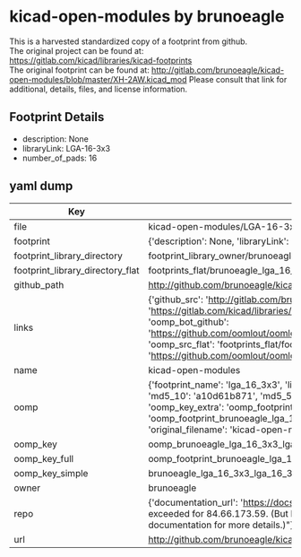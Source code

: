 # kicad-open-modules by brunoeagle  
This is a harvested standardized copy of a footprint from github.  
The original project can be found at:  
https://gitlab.com/kicad/libraries/kicad-footprints  
The original footprint can be found at:
http://gitlab.com/brunoeagle/kicad-open-modules/blob/master/XH-2AW.kicad_mod
Please consult that link for additional, details, files, and license information.  
## Footprint Details
* description: None  
* libraryLink: LGA-16-3x3  
* number_of_pads: 16  
## yaml dump  
| Key | Value |  
| --- | --- |  
| file | kicad-open-modules/LGA-16-3x3.kicad_mod |  
| footprint | {'description': None, 'libraryLink': 'LGA-16-3x3', 'number_of_pads': 16} |  
| footprint_library_directory | footprint_library_owner/brunoeagle_kicad-open-modules |  
| footprint_library_directory_flat | footprints_flat/brunoeagle_lga_16_3x3_lga_16_3x3/working |  
| github_path | http://github.com/brunoeagle/kicad-open-modules/blob/master/LGA-16-3x3.kicad_mod |  
| links | {'github_src': 'http://gitlab.com/brunoeagle/kicad-open-modules/blob/master/XH-2AW.kicad_mod', 'github_src_repo': 'https://gitlab.com/kicad/libraries/kicad-footprints', 'oomp_bot': 'footprints/brunoeagle_lga_16_3x3_lga_16_3x3/working', 'oomp_bot_github': 'https://github.com/oomlout/oomlout_oomp_footprint_bot/tree/main/footprints/brunoeagle_lga_16_3x3_lga_16_3x3/working', 'oomp_src_flat': 'footprints_flat/footprints_flat/brunoeagle_lga_16_3x3_lga_16_3x3/working', 'oomp_src_flat_github': 'https://github.com/oomlout/oomlout_oomp_footprint_src/tree/main/footprints_flat/brunoeagle_lga_16_3x3_lga_16_3x3/working'} |  
| name | kicad-open-modules |  
| oomp | {'footprint_name': 'lga_16_3x3', 'library_name': 'lga_16_3x3_kicad_mod', 'md5': 'a10d61b8711629e7f1356cfa0b958074', 'md5_10': 'a10d61b871', 'md5_5': 'a10d6', 'md5_6': 'a10d61', 'oomp_key': 'oomp_brunoeagle_lga_16_3x3_lga_16_3x3', 'oomp_key_extra': 'oomp_footprint_brunoeagle_lga_16_3x3_lga_16_3x3', 'oomp_key_full': 'oomp_footprint_brunoeagle_lga_16_3x3_lga_16_3x3_a10d61', 'oomp_key_simple': 'brunoeagle_lga_16_3x3_lga_16_3x3', 'original_filename': 'kicad-open-modules/LGA-16-3x3.kicad_mod', 'owner_name': 'brunoeagle'} |  
| oomp_key | oomp_brunoeagle_lga_16_3x3_lga_16_3x3 |  
| oomp_key_full | oomp_footprint_brunoeagle_lga_16_3x3_lga_16_3x3 |  
| oomp_key_simple | brunoeagle_lga_16_3x3_lga_16_3x3 |  
| owner | brunoeagle |  
| repo | {'documentation_url': 'https://docs.github.com/rest/overview/resources-in-the-rest-api#rate-limiting', 'message': "API rate limit exceeded for 84.66.173.59. (But here's the good news: Authenticated requests get a higher rate limit. Check out the documentation for more details.)"} |  
| url | http://github.com/brunoeagle/kicad-open-modules |  

